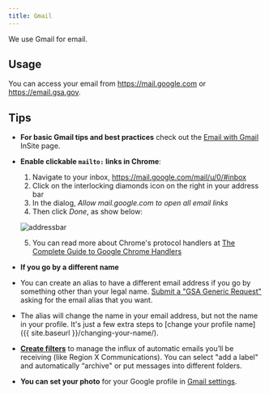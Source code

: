 ```yaml
---
title: Gmail
---
```


We use Gmail for email.

## Usage

You can access your email from <https://mail.google.com> or <https://email.gsa.gov>.

## Tips

- **For basic Gmail tips and best practices** check out the [Email with Gmail](https://insite.gsa.gov/portal/content/638210) InSite page.
- **Enable clickable `mailto:` links in Chrome**:

  1. Navigate to your inbox, https://mail.google.com/mail/u/0/#inbox
  2. Click on the interlocking diamonds icon on the right in your address bar
  3. In the dialog, _Allow mail.google.com to open all email links_
  4. Then click _Done_, as show below:

  ![addressbar]({{site.baseurl}}/images/chrome_address_bar.png)

  5.  You can read more about Chrome's protocol handlers at [The Complete Guide to Google Chrome Handlers](https://www.ashout.com/complete-guide-to-google-chrome-handlers/)

- **If you go by a different name**
- You can create an alias to have a different email address if you go by something other than your legal name. [Submit a "GSA Generic Request"](https://gsa.servicenowservices.com/sp/?id=sc_cat_item&sys_id=7a09e6672b523000a6e7a73319da1554) asking for the email alias that you want.
- The alias will change the name in your email address, but not the name in your profile. It's just a few extra steps to \[change your profile name]({{ site.baseurl }}/changing-your-name/).
- **[Create filters](https://support.google.com/mail/answer/6579)** to manage the influx of automatic emails you’ll be receiving (like Region X Communications). You can select "add a label" and automatically “archive" or put messages into different folders.
- **You can set your photo** for your Google profile in [Gmail settings](https://support.google.com/mail/answer/35529?hl=en).
